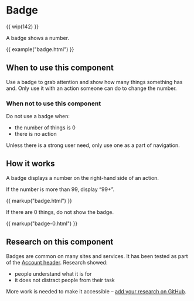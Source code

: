 # Badge

{{ wip(142) }}

A badge shows a number.

{{ example("badge.html") }}

## When to use this component

Use a badge to grab attention and show how many things something has and. Only use it with an action someone can do to change the number.

### When not to use this component

Do not use a badge when:

- the number of things is 0
- there is no action

Unless there is a strong user need, only use one as a part of navigation.

## How it works

A badge displays a number on the right-hand side of an action.

If the number is more than 99, display “99+”.

{{ markup("badge.html") }}

If there are 0 things, do not show the badge.

{{ markup("badge-0.html") }}

## Research on this component

Badges are common on many sites and services. It has been tested as part of the [Account header](components/account-header/index.html). Research showed:

- people understand what it is for
- it does not distract people from their task

More work is needed to make it accessible – [add your research on GitHub](https://github.com/hmrc/design-patterns/issues/142).